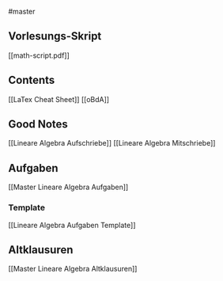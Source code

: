 #master 
## Vorlesungs-Skript
[[math-script.pdf]]

## Contents
[[LaTex Cheat Sheet]]
[[oBdA]]



## Good Notes
[[Lineare Algebra Aufschriebe]]
[[Lineare Algebra Mitschriebe]]

## Aufgaben
[[Master Lineare Algebra Aufgaben]]
### Template
[[Lineare Algebra Aufgaben Template]]

## Altklausuren
[[Master Lineare Algebra Altklausuren]]
